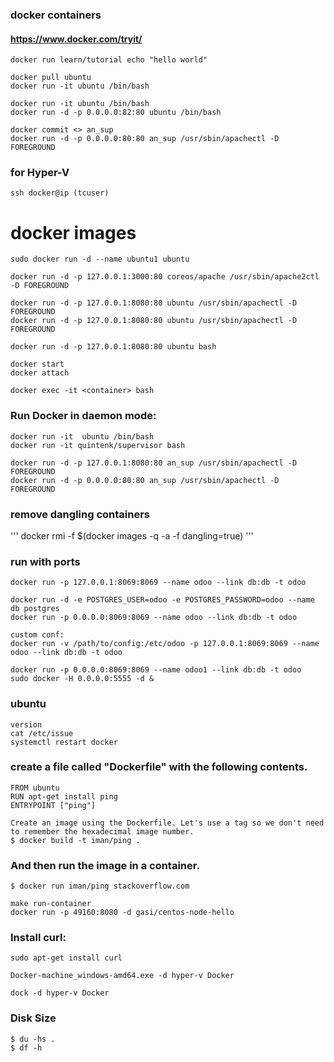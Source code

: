 ### docker containers
#### https://www.docker.com/tryit/

```
docker run learn/tutorial echo "hello world"

docker pull ubuntu
docker run -it ubuntu /bin/bash

docker run -it ubuntu /bin/bash
docker run -d -p 0.0.0.0:82:80 ubuntu /bin/bash

docker commit <> an_sup
docker run -d -p 0.0.0.0:80:80 an_sup /usr/sbin/apachectl -D FOREGROUND
```

### for Hyper-V
`ssh docker@ip (tcuser)`

# docker images

```
sudo docker run -d --name ubuntu1 ubuntu 

docker run -d -p 127.0.0.1:3000:80 coreos/apache /usr/sbin/apache2ctl -D FOREGROUND

docker run -d -p 127.0.0.1:8080:80 ubuntu /usr/sbin/apachectl -D FOREGROUND
docker run -d -p 127.0.0.1:8080:80 ubuntu /usr/sbin/apachectl -D FOREGROUND

docker run -d -p 127.0.0.1:8080:80 ubuntu bash

docker start 
docker attach 

docker exec -it <container> bash
```

### Run Docker in daemon mode:
```
docker run -it  ubuntu /bin/bash
docker run -it quintenk/supervisor bash

docker run -d -p 127.0.0.1:8080:80 an_sup /usr/sbin/apachectl -D FOREGROUND
docker run -d -p 0.0.0.0:80:80 an_sup /usr/sbin/apachectl -D FOREGROUND
```

### remove dangling containers

'''
docker rmi -f $(docker images -q -a -f dangling=true)
'''

### run with ports

```
docker run -p 127.0.0.1:8069:8069 --name odoo --link db:db -t odoo

docker run -d -e POSTGRES_USER=odoo -e POSTGRES_PASSWORD=odoo --name db postgres
docker run -p 0.0.0.0:8069:8069 --name odoo --link db:db -t odoo

custom conf:
docker run -v /path/to/config:/etc/odoo -p 127.0.0.1:8069:8069 --name odoo --link db:db -t odoo

docker run -p 0.0.0.0:8069:8069 --name odoo1 --link db:db -t odoo
sudo docker -H 0.0.0.0:5555 -d &
```

### ubuntu

```
version
cat /etc/issue
systemctl restart docker
```

### create a file called "Dockerfile" with the following contents.

```
FROM ubuntu
RUN apt-get install ping
ENTRYPOINT ["ping"]

Create an image using the Dockerfile. Let's use a tag so we don't need to remember the hexadecimal image number.
$ docker build -t iman/ping .
```

### And then run the image in a container.

```
$ docker run iman/ping stackoverflow.com

make run-container
docker run -p 49160:8080 -d gasi/centos-node-hello
```

### Install curl:

```
sudo apt-get install curl

Docker-machine_windows-amd64.exe -d hyper-v Docker

dock -d hyper-v Docker
```
### Disk Size 

```
$ du -hs .
$ df -h
```